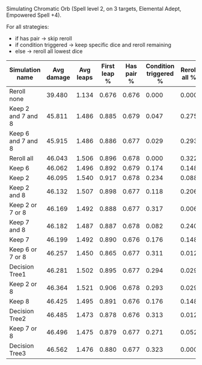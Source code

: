 Simulating Chromatic Orb (Spell level 2, on 3 targets, Elemental Adept, Empowered Spell +4).

For all strategies:

- if has pair -> skip reroll
- if condition triggered -> keep specific dice and reroll remaining
- else -> reroll all lowest dice

| Simulation name | Avg damage | Avg leaps | First leap % | Has pair % | Condition triggered % | Reroll all % |
|---|---|---|---|---|---|---|
| Reroll none | 39.480 | 1.134 | 0.676 | 0.676 | 0.000 | 0.000 |
| Keep 2 and 7 and 8 | 45.811 | 1.486 | 0.885 | 0.679 | 0.047 | 0.275 |
| Keep 6 and 7 and 8 | 45.915 | 1.486 | 0.886 | 0.677 | 0.029 | 0.293 |
| Reroll all | 46.043 | 1.506 | 0.896 | 0.678 | 0.000 | 0.322 |
| Keep 6 | 46.062 | 1.496 | 0.892 | 0.679 | 0.174 | 0.148 |
| Keep 2 | 46.095 | 1.540 | 0.917 | 0.678 | 0.234 | 0.088 |
| Keep 2 and 8 | 46.132 | 1.507 | 0.898 | 0.677 | 0.118 | 0.206 |
| Keep 2 or 7 or 8 | 46.169 | 1.492 | 0.888 | 0.677 | 0.317 | 0.006 |
| Keep 7 and 8 | 46.182 | 1.487 | 0.887 | 0.678 | 0.082 | 0.240 |
| Keep 7 | 46.199 | 1.492 | 0.890 | 0.676 | 0.176 | 0.148 |
| Keep 6 or 7 or 8 | 46.257 | 1.450 | 0.865 | 0.677 | 0.311 | 0.012 |
| Decision Tree1 | 46.281 | 1.502 | 0.895 | 0.677 | 0.294 | 0.029 |
| Keep 2 or 8 | 46.364 | 1.521 | 0.906 | 0.678 | 0.293 | 0.029 |
| Keep 8 | 46.425 | 1.495 | 0.891 | 0.676 | 0.176 | 0.148 |
| Decision Tree2 | 46.485 | 1.473 | 0.878 | 0.676 | 0.313 | 0.012 |
| Keep 7 or 8 | 46.496 | 1.475 | 0.879 | 0.677 | 0.271 | 0.052 |
| Decision Tree3 | 46.562 | 1.476 | 0.880 | 0.677 | 0.323 | 0.000 |
